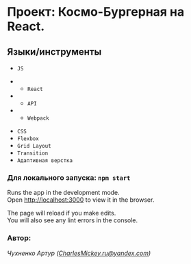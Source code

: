 # Проект: Космо-Бургерная на React.

## Языки/инструменты
* `JS`
- * `React`
- * `API`
- * `Webpack`

* `CSS`
* `Flexbox`
* `Grid Layout`
* `Transition`
* `Адаптивная верстка`


### Для локального запуска: `npm start`
Runs the app in the development mode.\
Open [http://localhost:3000](http://localhost:3000) to view it in the browser.

The page will reload if you make edits.\
You will also see any lint errors in the console.

### Автор:
*Чухненко Артур (CharlesMickey.ru@yandex.com)*

